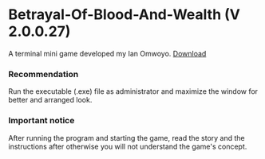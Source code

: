 # Betrayal-Of-Blood-And-Wealth (V 2.0.0.27)
A terminal mini game developed my Ian Omwoyo.
[Download](https://github.com/SilverSwag/Betrayal-Of-Blood-And-Wealth/archive/refs/heads/main.zip)
### Recommendation
Run the executable (.exe) file as administrator and maximize the window for better and arranged look.
### Important notice
After running the program and starting the game, read the story and the instructions after otherwise you will not understand the game's concept.

